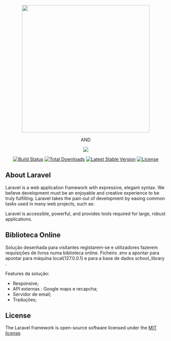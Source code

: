 <p align="center"><img src="https://res.cloudinary.com/dtfbvvkyp/image/upload/v1566331377/laravel-logolockup-cmyk-red.svg" width="400"> </p>
<p align="center">AND</p>
<p align="center">  
<img src="https://user-images.githubusercontent.com/45494986/71782042-60611e00-2fcd-11ea-814d-f730e1706169.png"></p>

<p align="center">
<a href="https://travis-ci.org/laravel/framework"><img src="https://travis-ci.org/laravel/framework.svg" alt="Build Status"></a>
<a href="https://packagist.org/packages/laravel/framework"><img src="https://poser.pugx.org/laravel/framework/d/total.svg" alt="Total Downloads"></a>
<a href="https://packagist.org/packages/laravel/framework"><img src="https://poser.pugx.org/laravel/framework/v/stable.svg" alt="Latest Stable Version"></a>
<a href="https://packagist.org/packages/laravel/framework"><img src="https://poser.pugx.org/laravel/framework/license.svg" alt="License"></a>
</p>

## About Laravel

Laravel is a web application framework with expressive, elegant syntax. We believe development must be an enjoyable and creative experience to be truly fulfilling. Laravel takes the pain out of development by easing common tasks used in many web projects, such as:

Laravel is accessible, powerful, and provides tools required for large, robust applications.

## Biblioteca Online

Solução desenhada para visitantes registarem-se e utilizadores fazerem requisições de livros numa biblioteca online.
Ficheiro .env a apontar para apontar para máquina local(127.0.0.1) e para a base de dados school_library .

Features da solução:
<ul>
    <li>Responsive;</li>
    <li>API externas : Google maps e recapcha;</li>
    <li>Servidor de email;</li>
    <li>Traduções;</li>
</ul>

## License

The Laravel framework is open-source software licensed under the [MIT license](https://opensource.org/licenses/MIT).
